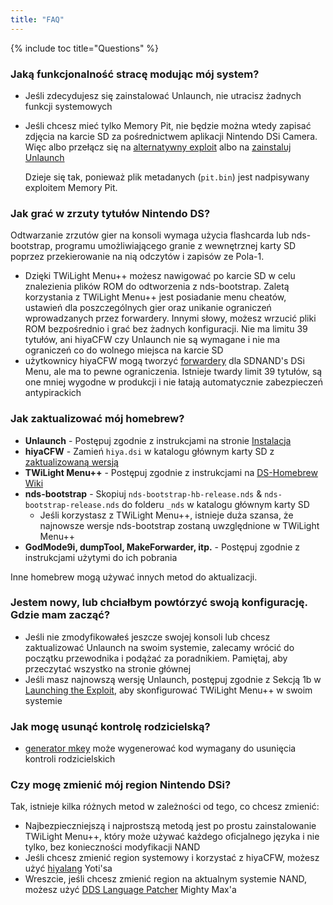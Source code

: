 ```yaml
---
title: "FAQ"
---
```


{% include toc title="Questions" %}

### Jaką funkcjonalność stracę modując mój system?
- Jeśli zdecydujesz się zainstalować Unlaunch, nie utracisz żadnych funkcji systemowych
- Jeśli chcesz mieć tylko Memory Pit, nie będzie można wtedy zapisać zdjęcia na karcie SD za pośrednictwem aplikacji Nintendo DSi Camera. Więc albo przełącz się na [alternatywny exploit](alternate-exploits) albo na [zainstaluj Unlaunch](/installing-unlaunch)

   Dzieje się tak, ponieważ plik metadanych (`pit.bin`) jest nadpisywany exploitem Memory Pit.

### Jak grać w zrzuty tytułów Nintendo DS?
Odtwarzanie zrzutów gier na konsoli wymaga użycia flashcarda lub nds-bootstrap, programu umożliwiającego granie z wewnętrznej karty SD poprzez przekierowanie na nią odczytów i zapisów ze Pola-1.
- Dzięki TWiLight Menu++ możesz nawigować po karcie SD w celu znalezienia plików ROM do odtworzenia z nds-bootstrap. Zaletą korzystania z TWiLight Menu++ jest posiadanie menu cheatów, ustawień dla poszczególnych gier oraz unikanie ograniczeń wprowadzanych przez forwardery. Innymi słowy, możesz wrzucić pliki ROM bezpośrednio i grać bez żadnych konfiguracji. Nie ma limitu 39 tytułów, ani hiyaCFW czy Unlaunch nie są wymagane i nie ma ograniczeń co do wolnego miejsca na karcie SD
- użytkownicy hiyaCFW mogą tworzyć [forwardery](nds-bootstrap-forwarders) dla SDNAND's DSi Menu, ale ma to pewne ograniczenia. Istnieje twardy limit 39 tytułów, są one mniej wygodne w produkcji i nie łatają automatycznie zabezpieczeń antypirackich

### Jak zaktualizować mój homebrew?
- **Unlaunch** - Postępuj zgodnie z instrukcjami na stronie [Instalacja](/installing-unlaunch)
- **hiyaCFW** - Zamień `hiya.dsi` w katalogu głównym karty SD z [zaktualizowaną wersją](https://github.com/RocketRobz/hiyaCFW/releases)
- **TWiLight Menu++** - Postępuj zgodnie z instrukcjami na [DS-Homebrew Wiki](https://wiki.ds-homebrew.com/twilightmenu/updating-dsi)
- **nds-bootstrap** - Skopiuj `nds-bootstrap-hb-release.nds` & `nds-bootstrap-release.nds` do folderu `_nds` w katalogu głównym karty SD
   - Jeśli korzystasz z TWiLight Menu++, istnieje duża szansa, że najnowsze wersje nds-bootstrap zostaną uwzględnione w TWiLight Menu++
- **GodMode9i, dumpTool, MakeForwarder, itp.** - Postępuj zgodnie z instrukcjami użytymi do ich pobrania

Inne homebrew mogą używać innych metod do aktualizacji.

### Jestem nowy, lub chciałbym powtórzyć swoją konfigurację. Gdzie mam zacząć?
- Jeśli nie zmodyfikowałeś jeszcze swojej konsoli lub chcesz zaktualizować Unlaunch na swoim systemie, zalecamy wrócić do początku przewodnika i podążać za poradnikiem. Pamiętaj, aby przeczytać wszystko na stronie głównej
- Jeśli masz najnowszą wersję Unlaunch, postępuj zgodnie z Sekcją 1b w [Launching the Exploit](launching-the-exploit#twilight-menu), aby skonfigurować TWiLight Menu++ w swoim systemie

### Jak mogę usunąć kontrolę rodzicielską?
- [generator mkey](https://mkey.salthax.org) może wygenerować kod wymagany do usunięcia kontroli rodzicielskich

### Czy mogę zmienić mój region Nintendo DSi?
Tak, istnieje kilka różnych metod w zależności od tego, co chcesz zmienić:
- Najbezpieczniejszą i najprostszą metodą jest po prostu zainstalowanie TWiLight Menu++, który może używać każdego oficjalnego języka i nie tylko, bez konieczności modyfikacji NAND
- Jeśli chcesz zmienić region systemowy i korzystać z hiyaCFW, możesz użyć [hiyalang](https://github.com/Yoti/cli_hiyalang/releases) Yoti'sa
- Wreszcie, jeśli chcesz zmienić region na aktualnym systemie NAND, możesz użyć [DDS Language Patcher](https://gbatemp.net/threads/release-dsi-language-patcher.582836/) Mighty Max'a
